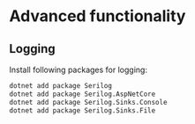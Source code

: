 # Advanced functionality

## Logging

Install following packages for logging:

```sh
dotnet add package Serilog
dotnet add package Serilog.AspNetCore
dotnet add package Serilog.Sinks.Console
dotnet add package Serilog.Sinks.File
```
